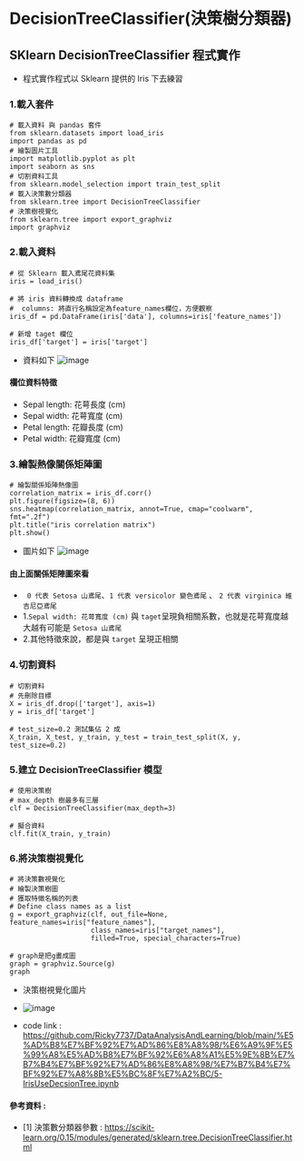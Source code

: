 # DecisionTreeClassifier(決策樹分類器)



## SKlearn DecisionTreeClassifier 程式實作
* 程式實作程式以 Sklearn 提供的 Iris 下去練習
### 1.載入套件
```
# 載入資料 與 pandas 套件
from sklearn.datasets import load_iris
import pandas as pd
# 繪製圖片工具
import matplotlib.pyplot as plt
import seaborn as sns
# 切割資料工具
from sklearn.model_selection import train_test_split
# 載入決策數分類器
from sklearn.tree import DecisionTreeClassifier
# 決策樹視覺化
from sklearn.tree import export_graphviz
import graphviz
```

### 2.載入資料 
```
# 從 Sklearn 載入鳶尾花資料集
iris = load_iris()

# 將 iris 資料轉換成 dataframe
#  columns: 將直行名稱設定為feature_names欄位，方便觀察
iris_df = pd.DataFrame(iris['data'], columns=iris['feature_names'])

# 新增 taget 欄位
iris_df['target'] = iris['target']
```
* 資料如下
![image](https://github.com/Ricky7737/DataAnalysisAndLearning/assets/58324475/d692350a-fa76-4dc9-9ba3-801de49df4a4)

#### 欄位資料特徵
  * Sepal length: 花萼長度 (cm)
  * Sepal width: 花萼寬度 (cm)
  * Petal length: 花瓣長度 (cm)
  * Petal width: 花瓣寬度 (cm)


### 3.繪製熱像關係矩陣圖
```
# 繪製關係矩陣熱像圖
correlation_matrix = iris_df.corr()
plt.figure(figsize=(8, 6))
sns.heatmap(correlation_matrix, annot=True, cmap="coolwarm", fmt=".2f")
plt.title("iris correlation matrix")
plt.show()
```
* 圖片如下
  ![image](https://github.com/Ricky7737/DataAnalysisAndLearning/assets/58324475/cdf89b46-be37-4dac-973f-5afbfd6cb790)

#### 由上面關係矩陣圖來看
  * ``` 0 代表 Setosa 山鳶尾```、```1 代表 versicolor 變色鳶尾``` 、 ```2 代表 virginica 維吉尼亞鳶尾```
  * 1.```Sepal width: 花萼寬度 (cm)``` 與 ```taget```呈現負相關系數，也就是花萼寬度越大越有可能是 ```Setosa 山鳶尾```
  * 2.其他特徵來說，都是與 ```target``` 呈現正相關

### 4.切割資料
```
# 切割資料
# 先刪除目標
X = iris_df.drop(['target'], axis=1)
y = iris_df['target']

# test_size=0.2 測試集佔 2 成
X_train, X_test, y_train, y_test = train_test_split(X, y, test_size=0.2)
```
### 5.建立 DecisionTreeClassifier 模型
```
# 使用決策樹
# max_depth 樹最多有三層
clf = DecisionTreeClassifier(max_depth=3)

# 擬合資料
clf.fit(X_train, y_train)
```

### 6.將決策樹視覺化
```
# 將決策數視覺化
# 繪製決策樹圖
# 獲取特徵名稱的列表
# Define class names as a list
g = export_graphviz(clf, out_file=None, feature_names=iris["feature_names"],
                    class_names=iris["target_names"],
                    filled=True, special_characters=True)                

# graph是把g畫成圖
graph = graphviz.Source(g)
graph
```
* 決策樹視覺化圖片
* ![image](https://github.com/Ricky7737/DataAnalysisAndLearning/assets/58324475/a9ae4e88-3f7d-4922-a241-257657f867e5)



* code link : https://github.com/Ricky7737/DataAnalysisAndLearning/blob/main/%E5%AD%B8%E7%BF%92%E7%AD%86%E8%A8%98/%E6%A9%9F%E5%99%A8%E5%AD%B8%E7%BF%92%E6%A8%A1%E5%9E%8B%E7%B7%B4%E7%BF%92%E7%AD%86%E8%A8%98/%E7%B7%B4%E7%BF%92%E7%A8%8B%E5%BC%8F%E7%A2%BC/5-IrisUseDecsionTree.ipynb



#### 參考資料 :
* [1] 決策數分類器參數 : https://scikit-learn.org/0.15/modules/generated/sklearn.tree.DecisionTreeClassifier.html
